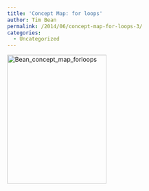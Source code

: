 ```yaml
---
title: 'Concept Map: for loops'
author: Tim Bean
permalink: /2014/06/concept-map-for-loops-3/
categories:
  - Uncategorized
---
```

[<img class="alignnone size-medium wp-image-7709" alt="Bean_concept_map_forloops" src="/software-carpentry-training-website/uploads/2014/06/Bean_concept_map_forloops-231x300.png" width="231" height="300" />][1]

 [1]: /software-carpentry-training-website/uploads/2014/06/Bean_concept_map_forloops.png
